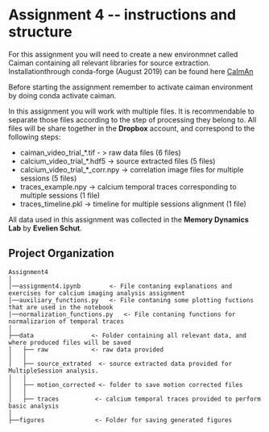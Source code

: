 # Assignment 4 -- instructions and structure

For this assignment you will need to create a new environmnet called Caiman containing all relevant libraries for source extraction.
Installationthrough conda-forge (August 2019) can be found here [CaImAn](https://github.com/flatironinstitute/CaImAn/blob/master/docs/source/Installation.rst)


Before starting the assignment remember to activate caiman environment by doing conda activate caiman.


In this assignment you will work with multiple files. It is recommendable to separate those files according to the step of processing they belong to. All files will be share together in the **Dropbox** account, and correspond to the following steps:

- caiman_video_trial_*.tif - > raw data files (6 files)
- calcium_video_trial_*.hdf5 -> source extracted files (5 files)
- calcium_video_trial_*_corr.npy -> correlation image files for multiple sessions (5 files)
- traces_example.npy -> calcium temporal traces corresponding to multiple sessions (1 file)
- traces_timeline.pkl -> timeline for multiple sessions alignment (1 file)


All data used in this assignment was collected in the **Memory Dynamics Lab** by **Evelien Schut**.


Project Organization
------------ 

	Assignment4
	│
	│──assignment4.ipynb        <- File contaning explanations and exercises for calcium imaging analysis assignment
	│──auxiliary_functions.py   <- File contaning some plotting fuctions that are used in the notebook
	│──normalization_functions.py   <- File contaning functions for normalizarion of temporal traces
	│
	├──data                <- Folder containing all relevant data, and where produced files will be saved
	│   ├── raw            <- raw data provided
	│   │
	│   ├── source_extrated  <- source extracted data provided for MultipleSession analysis.
	│   │
	│   ├── motion_corrected <- folder to save motion corrected files
	│   │
	│   ├── traces          <- calcium temporal traces provided to perform basic analysis
	│
	├──figures              <- Folder for saving generated figures




